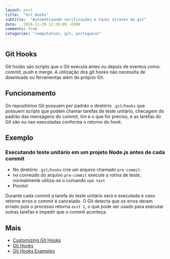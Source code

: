 ```yaml
---
layout: post
title:  "Git Hooks"
subtitle:  "Automatizando verificações e tasks através do git"
date:	2016-11-29 12:20:09 -0300
comments: true
categories: "computation, git, portuguese"
---
```



## Git Hooks

Git hooks são scripts que o Git executa antes ou depois de eventos como: commit, push e merge. A utilização dos git hooks não necessita de downloads ou ferramentas além do próprio Git.

## Funcionamento

Os repositórios Git possuem por padrão o diretório `.git/hooks` que possuem scripts que podem chamar tarefas de teste unitário, checagem do padrão das mensagens do commit, lint e o que for preciso, e as tarefas do Git são ou nao executadas conforma o retorno do hook.

## Exemplo

### Executando teste unitário em um projeto Node.js antes de cada commit

*   No diretório `.git/hooks` crie um arquivo chamado `pre-commit`.
*   no conreúdo do arquivo `pre-commit` execute a rotina de teste, normalmente utiliza-se o comando `npm test`
*   Pronto!

Durante cada commit a tarefa do teste unitário será e executada e caso retorne erros o commit é cancelado. O Git detecta que os erros deram errado pois o processo retorna `exit 1`, o que pode ser usado para executar outras tarefas e impedir que o commit aconteça.

## Mais

* [Customizing Git Hooks](https://git-scm.com/book/it/v2/Customizing-Git-Git-Hooks)
* [Git Hooks](http://githooks.com/)
* [Git Hooks Examples](https://ariya.io/2012/03/git-pre-commit-hook-and-smoke-testing)
